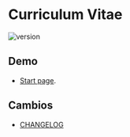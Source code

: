 # Curriculum Vitae
![version](https://img.shields.io/badge/version-1.0.2-blue.svg) 

## Demo
- [Start page](https://felipemonzon.github.io/).

## Cambios
- [CHANGELOG](./CHANGELOG.md)
